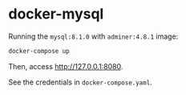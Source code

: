 # docker-mysql

Running the `mysql:8.1.0` with `adminer:4.8.1` image:

```bash
docker-compose up
```
Then, access http://127.0.0.1:8080.

See the credentials in `docker-compose.yaml`.
